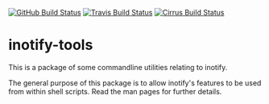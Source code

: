 [![GitHub Build Status](https://github.com/inotify-tools/inotify-tools/workflows/build/badge.svg)](https://github.com/inotify-tools/inotify-tools/actions)
[![Travis Build Status](https://travis-ci.org/inotify-tools/inotify-tools.svg?branch=master)](https://travis-ci.org/inotify-tools/inotify-tools)
[![Cirrus Build Status](https://api.cirrus-ci.com/github/inotify-tools/inotify-tools.svg?branch=master)](https://cirrus-ci.com/github/inotify-tools/inotify-tools)

inotify-tools
=============

This is a package of some commandline utilities relating to inotify.

The general purpose of this package is to allow inotify's features to be used
from within shell scripts.  Read the man pages for further details.

